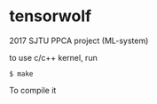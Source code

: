 # tensorwolf
2017 SJTU PPCA project (ML-system)

to use c/c++ kernel, run
```
$ make
```
To compile it
